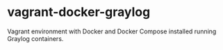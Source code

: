 # vagrant-docker-graylog
Vagrant environment with Docker and Docker Compose installed running Graylog containers.
